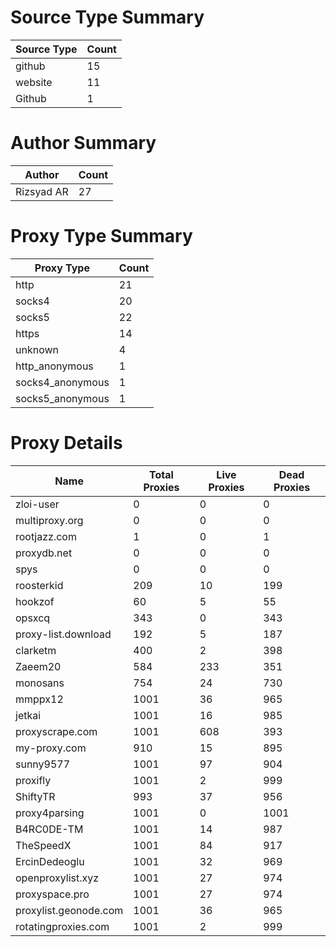 # Source Type Summary

| Source Type | Count |
|-------------|-------|
| github | 15 |
| website | 11 |
| Github | 1 |


# Author Summary

| Author | Count |
|--------|-------|
| Rizsyad AR | 27 |


# Proxy Type Summary

| Proxy Type | Count |
|------------|-------|
| http | 21 |
| socks4 | 20 |
| socks5 | 22 |
| https | 14 |
| unknown | 4 |
| http_anonymous | 1 |
| socks4_anonymous | 1 |
| socks5_anonymous | 1 |


# Proxy Details

| Name | Total Proxies | Live Proxies | Dead Proxies |
|------|---------------|--------------|---------------|
| zloi-user | 0 | 0 | 0 |
| multiproxy.org | 0 | 0 | 0 |
| rootjazz.com | 1 | 0 | 1 |
| proxydb.net | 0 | 0 | 0 |
| spys | 0 | 0 | 0 |
| roosterkid | 209 | 10 | 199 |
| hookzof | 60 | 5 | 55 |
| opsxcq | 343 | 0 | 343 |
| proxy-list.download | 192 | 5 | 187 |
| clarketm | 400 | 2 | 398 |
| Zaeem20 | 584 | 233 | 351 |
| monosans | 754 | 24 | 730 |
| mmppx12 | 1001 | 36 | 965 |
| jetkai | 1001 | 16 | 985 |
| proxyscrape.com | 1001 | 608 | 393 |
| my-proxy.com | 910 | 15 | 895 |
| sunny9577 | 1001 | 97 | 904 |
| proxifly | 1001 | 2 | 999 |
| ShiftyTR | 993 | 37 | 956 |
| proxy4parsing | 1001 | 0 | 1001 |
| B4RC0DE-TM | 1001 | 14 | 987 |
| TheSpeedX | 1001 | 84 | 917 |
| ErcinDedeoglu | 1001 | 32 | 969 |
| openproxylist.xyz | 1001 | 27 | 974 |
| proxyspace.pro | 1001 | 27 | 974 |
| proxylist.geonode.com | 1001 | 36 | 965 |
| rotatingproxies.com | 1001 | 2 | 999 |
